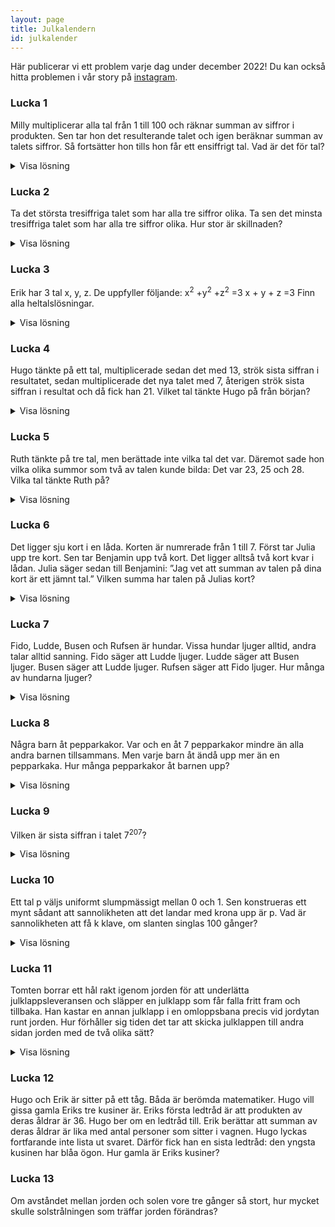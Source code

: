 ```yaml
---
layout: page
title: Julkalendern
id: julkalender
---
```


Här publicerar vi ett problem varje dag under december 2022! Du kan också hitta problemen i vår story på [instagram](https://www.instagram.com/ungvetenskapssport/).

### Lucka 1
Milly multiplicerar alla tal från 1 till 100 och räknar summan av siffror i produkten. Sen tar hon det resulterande talet och igen beräknar summan av talets siffror. Så fortsätter hon tills hon får ett ensiffrigt tal. Vad är det för tal?
<details>
<summary>Visa lösning</summary>
<br>
Produkten av alla tal mellan 1 till 100 kommer att vara delbar med 9. Enligt delbarhetsreglerna kommer ett tal som är delbart med nio att ha en siffersumma som är delbar med nio (försök visa varför!). Det enda ensiffriga talet delbart med nio är nio. Därmed är svaret <strong>9</strong>.
</details>


### Lucka 2
Ta det största tresiffriga talet som har alla tre siffror olika. Ta sen det minsta tresiffriga talet som har alla tre siffror olika. Hur stor är skillnaden?
<details>
<summary>Visa lösning</summary>
<br>
Det största tresiffriga talet som har alla tre siffror olika är 987, och det minsta är 102. Differensen mellan dem blir <strong>885</strong>.
</details>


### Lucka 3
Erik har 3 tal x, y, z. De uppfyller följande:
x<sup>2</sup> +y<sup>2</sup> +z<sup>2</sup> =3
x + y + z =3
Finn alla heltalslösningar. 
<details>
<summary>Visa lösning</summary>
<br>
Varje kvadrat i uttrycket är 0 eller 1, då nästa kvadrat 4 är för stor eftersom summan av tre kvadrater ska bli 3. För att summan av kvadraterna ska bli exakt 3 måste varje kvadrat vara 1. Då är varje variabel 1 eller -1. För att summan av variablerna ska vara 3 måste alla variabler vara 1 och således finns det endast en lösning, x = y = z = <strong>1</strong>.
</details>


### Lucka 4
Hugo tänkte på ett tal, multiplicerade sedan det med 13, strök sista siffran i resultatet, sedan multiplicerade det nya talet med 7, återigen strök sista siffran i resultat och då fick han 21. Vilket tal tänkte Hugo på från början?
<details>
<summary>Visa lösning</summary>
<br>
Vi kan lösa problemet baklänges. Innan sista steget har Hugo ett tal med formen 21A som är produkten av ett annat tal multiplicerat med 7. Det finns två möjligheter, 210 och 217. Vi har alltså ett tal som ser ut som antingen 30B eller 31C som ska var delbart med 13. Den enda möjligheten här är då 312. 312 Dividerad med 13 ger <strong>24</strong>.
</details>



### Lucka 5
Ruth tänkte på tre tal, men berättade inte vilka tal det var. Däremot sade hon vilka olika summor som två av talen kunde bilda: Det var 23, 25 och 28. Vilka tal tänkte Ruth på?
<details>
<summary>Visa lösning</summary>
<br>
Först döper vi talen till a, b och c. Vi får informationen att 23=a+b, 25=a+c, 28=b+c. Adderar vi respektive sidor på alla tre ekvationerna får vi 76=2(a+b+c). Detta säger att två gånger summan av alla tre talen är 76, alltså summan av de tre talen är 38. Vi kan få ut vad varje tal är genom att subtrahera summan av varje par av två tal från summan av alla tre. Därmed får vi talen <strong>10, 13 och 15</strong>.
</details>


### Lucka 6
Det ligger sju kort i en låda. Korten är numrerade från 1 till 7. Först tar Julia upp tre kort. Sen tar Benjamin upp två kort. Det ligger alltså två kort kvar i lådan. Julia säger sedan till Benjamini: ”Jag vet att summan av talen på dina kort är ett jämnt tal.” Vilken summa har talen på Julias kort?
<details>
<summary>Visa lösning</summary>
<br>
Att två av korten summerar till ett jämnt tal betyder att båda är jämna eller att båda är udda. Julia vet alltså att av korten som är kvar i lådan, alla är jämna eller alla är udda. Det finns totalt 4 udda kort och 3 jämna, därmed måste korten i lådan vara udda. Julia har korten 2, 4 och 6, vilket ger summan <strong>12</strong>.
</details>


### Lucka 7
Fido, Ludde, Busen och Rufsen är hundar. Vissa hundar ljuger alltid, andra talar alltid sanning. Fido säger att Ludde ljuger. Ludde säger att Busen ljuger. Busen säger att Ludde ljuger. Rufsen säger att Fido ljuger. Hur många av hundarna ljuger?
<details>
<summary>Visa lösning</summary>
<br>
Om en hund säger att en annan ljuger, så måste de vara en av varje grupp (Kan du visa varför?). Om Fido ljuger, då talar Ludde och Rufsen sanningen och Fido och Busen ljuger. Om Fido däremot talar sanningen, då ljuger Ludde och Rufsen och Fido och Busen talar sanningen. Oavsett är det <strong>2</strong> som ljuger. 
</details>


### Lucka 8
Några barn åt pepparkakor. Var och en åt 7 pepparkakor mindre än alla andra barnen tillsammans. Men varje barn åt ändå upp mer än en pepparkaka. Hur många pepparkakor åt barnen upp?
<details>
<summary>Visa lösning</summary>
<br>
Alla barnen måste ha ätit lika många pepparkakor var. Om ett barn hade ätit x pepparkakor, så betyder det att det totalt hade ätits (x+7)+x (alla andra tillsammans + barnet självt). Om varje barn åt x pepparkakor, och antalet barn var N, så betyder det att 2x+7 = Nx, det vill säga 7 = (N-2)x. Vi vet alltså att x är en delare till 7, och x var minst 2 enligt uppgiften, alltså är x = 7. Det betyder att N-2 är 1, det vill säga antalet barn är 3. Således åt barnen tillsammans <strong>21</strong> pepparkakor.
</details>

### Lucka 9
Vilken är sista siffran i talet 7<sup>207</sup>?
<details>
<summary>Visa lösning</summary>
<br>
Vi betraktar 7<sup>k</sup> för k = 1,2,3,4 … i mod 10. Det ger 7, 9, 3, 1, 7, 9, 3, 1 …
Talserien är cyklisk och vi behöver endast titta på k i mod 4 för att lista ut sista siffran. 207 = 3 + 4*51 vilket ger att sista siffran i 7<sup>207</sup> är <strong>3</strong>.
</details>


### Lucka 10
Ett tal p väljs uniformt slumpmässigt mellan 0 och 1. Sen konstrueras ett mynt sådant att sannolikheten att det landar med krona upp är p. Vad är sannolikheten att få k klave, om slanten singlas 100 gånger?


<details>
<summary>Visa lösning</summary>
<br>
Vi väljer istället 100 tal mellan 0 och 1, vart och ett uniformt. Sen väljer vi talet p uniformt mellan 0 och 1, och så säger vi att de av våra 100 tal som var mindre än p motsvarar en slant som visade krona efter att det singlats. Detta är exakt samma situation som innan (bara att vi “singlade slantarna” innan vi valde p, men ordningen spelar egentligen ingen roll). Men nu har vi valt 101 tal uniformt mellan 0 och 1, varav ett är talet p. Och vi har k kronor exakt om p är det (k+1):te största talet. Men alla positioner som p kan ha i ordningen är lika sannolika, så svaret är <strong>1/101</strong> oberoende av vad k är. 
</details>


### Lucka 11
Tomten borrar ett hål rakt igenom jorden för att underlätta julklappsleveransen och släpper en julklapp som får falla fritt fram och tillbaka. Han kastar en annan julklapp i en omloppsbana precis vid jordytan runt jorden. Hur förhåller sig tiden det tar att skicka julklappen till andra sidan jorden med de två olika sätt? 
<details>
<summary>Visa lösning</summary>
<br>
<img src="../imgs/Julkalender_2022_lucka11.png" width="800"/>
</details>



### Lucka 12
Hugo och Erik är sitter på ett tåg. Båda är berömda matematiker. Hugo vill gissa gamla Eriks tre kusiner är. Eriks första ledtråd är att produkten av deras åldrar är 36. Hugo ber om en ledtråd till. Erik berättar att summan av deras åldrar är lika med antal personer som sitter i vagnen. Hugo lyckas fortfarande inte lista ut svaret. Därför fick han en sista ledtråd: den yngsta kusinen har blåa ögon. Hur gamla är Eriks kusiner?  

<!---

<details>
<summary>Visa lösning</summary>
<br>
Vi tittar först på alla möjliga kombinationer och deras summa: 
<br>
| --- | --- | --- | --- | --- | --- | --- |
|  Tal  | 1, 1, 36 | 1, 2, 18 | 1, 3, 12 | 1, 6, 6  | 2, 2, 9  | 2, 3, 6  |
| Summa |    38    |    21    |    16    |    13    |    13    |    11    |
<br>
Eftersom Hugo inte kunde lista ut åldrarna av att veta summan måste den varit 13, då de andra möjligheterna hade lett direkt till svaret. Sista ledtråden säger att det finns en yngsta kusin, därmed kan det inte vara 2,2,9 och således är kusinerna 1, 6 och <strong>6</strong> år gamla
</details>
-->

### Lucka  13
Om avståndet mellan jorden och solen vore tre gånger så stort, hur mycket skulle solstrålningen som träffar jorden förändras?

<!---

<details>
<summary>Visa lösning</summary>
<br>
Solens strålning utbreder sig som en sfär med area proportionellt mot r<sup>2</sup>. Mängden strålning per ytenhet avtar därmed med r<sup>2</sup>. 3 gånger större avstånd ger därmed <strong>9</strong> gånger mindre strålning.
</details>


### Lucka 14
Kevin vill göra en kopparspiral (solenoid) med radie 1,0 cm, längd 20cm och 10 varv. Hur lång koppartråd behöver Kevin?
<details>
<summary>Visa lösning</summary>
<br>
Veckla ut spiralen och få en rät triangel vars hypotenusa är koppartråden. Basen är 2 x $\pi x r x n och höjden l = 20 cm. Pythagoras sats ger svaret <strong>66</strong>cm. 
</details>


### Lucka 15

<details>
<summary>Visa lösning</summary>
<br>
<strong></strong>
</details>


### Lucka 16

<details>
<summary>Visa lösning</summary>
<br>
<strong></strong>
</details>


### Lucka 8

En triangel har omkretsen 27 cm. Alla sidor har olika heltalsvärden. Hur många trianglar kan du maximalt skapa?
<details>
<summary>Visa lösning</summary>
<br>
<strong></strong>
</details>



### Lucka 

<details>
<summary>Visa lösning</summary>
<br>
<strong></strong>
</details>


-->
